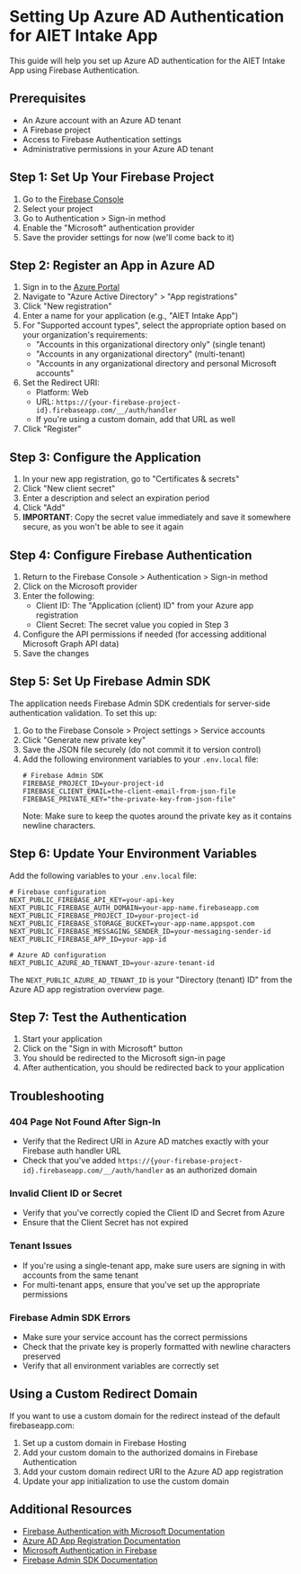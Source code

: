 # Setting Up Azure AD Authentication for AIET Intake App

This guide will help you set up Azure AD authentication for the AIET Intake App using Firebase Authentication.

## Prerequisites

- An Azure account with an Azure AD tenant
- A Firebase project
- Access to Firebase Authentication settings
- Administrative permissions in your Azure AD tenant

## Step 1: Set Up Your Firebase Project

1. Go to the [Firebase Console](https://console.firebase.google.com/)
2. Select your project
3. Go to Authentication > Sign-in method
4. Enable the "Microsoft" authentication provider
5. Save the provider settings for now (we'll come back to it)

## Step 2: Register an App in Azure AD

1. Sign in to the [Azure Portal](https://portal.azure.com/)
2. Navigate to "Azure Active Directory" > "App registrations"
3. Click "New registration"
4. Enter a name for your application (e.g., "AIET Intake App")
5. For "Supported account types", select the appropriate option based on your organization's requirements:
   - "Accounts in this organizational directory only" (single tenant)
   - "Accounts in any organizational directory" (multi-tenant)
   - "Accounts in any organizational directory and personal Microsoft accounts"
6. Set the Redirect URI:
   - Platform: Web
   - URL: `https://{your-firebase-project-id}.firebaseapp.com/__/auth/handler`
   - If you're using a custom domain, add that URL as well
7. Click "Register"

## Step 3: Configure the Application

1. In your new app registration, go to "Certificates & secrets"
2. Click "New client secret"
3. Enter a description and select an expiration period
4. Click "Add"
5. **IMPORTANT**: Copy the secret value immediately and save it somewhere secure, as you won't be able to see it again

## Step 4: Configure Firebase Authentication

1. Return to the Firebase Console > Authentication > Sign-in method
2. Click on the Microsoft provider
3. Enter the following:
   - Client ID: The "Application (client) ID" from your Azure app registration
   - Client Secret: The secret value you copied in Step 3
4. Configure the API permissions if needed (for accessing additional Microsoft Graph API data)
5. Save the changes

## Step 5: Set Up Firebase Admin SDK

The application needs Firebase Admin SDK credentials for server-side authentication validation. To set this up:

1. Go to the Firebase Console > Project settings > Service accounts
2. Click "Generate new private key"
3. Save the JSON file securely (do not commit it to version control)
4. Add the following environment variables to your `.env.local` file:
   ```
   # Firebase Admin SDK
   FIREBASE_PROJECT_ID=your-project-id
   FIREBASE_CLIENT_EMAIL=the-client-email-from-json-file
   FIREBASE_PRIVATE_KEY="the-private-key-from-json-file"
   ```
   Note: Make sure to keep the quotes around the private key as it contains newline characters.

## Step 6: Update Your Environment Variables

Add the following variables to your `.env.local` file:

```
# Firebase configuration
NEXT_PUBLIC_FIREBASE_API_KEY=your-api-key
NEXT_PUBLIC_FIREBASE_AUTH_DOMAIN=your-app-name.firebaseapp.com
NEXT_PUBLIC_FIREBASE_PROJECT_ID=your-project-id
NEXT_PUBLIC_FIREBASE_STORAGE_BUCKET=your-app-name.appspot.com
NEXT_PUBLIC_FIREBASE_MESSAGING_SENDER_ID=your-messaging-sender-id
NEXT_PUBLIC_FIREBASE_APP_ID=your-app-id

# Azure AD configuration
NEXT_PUBLIC_AZURE_AD_TENANT_ID=your-azure-tenant-id
```

The `NEXT_PUBLIC_AZURE_AD_TENANT_ID` is your "Directory (tenant) ID" from the Azure AD app registration overview page.

## Step 7: Test the Authentication

1. Start your application
2. Click on the "Sign in with Microsoft" button
3. You should be redirected to the Microsoft sign-in page
4. After authentication, you should be redirected back to your application

## Troubleshooting

### 404 Page Not Found After Sign-In

- Verify that the Redirect URI in Azure AD matches exactly with your Firebase auth handler URL
- Check that you've added `https://{your-firebase-project-id}.firebaseapp.com/__/auth/handler` as an authorized domain

### Invalid Client ID or Secret

- Verify that you've correctly copied the Client ID and Secret from Azure
- Ensure that the Client Secret has not expired

### Tenant Issues

- If you're using a single-tenant app, make sure users are signing in with accounts from the same tenant
- For multi-tenant apps, ensure that you've set up the appropriate permissions

### Firebase Admin SDK Errors

- Make sure your service account has the correct permissions
- Check that the private key is properly formatted with newline characters preserved
- Verify that all environment variables are correctly set

## Using a Custom Redirect Domain

If you want to use a custom domain for the redirect instead of the default firebaseapp.com:

1. Set up a custom domain in Firebase Hosting
2. Add your custom domain to the authorized domains in Firebase Authentication
3. Add your custom domain redirect URI to the Azure AD app registration
4. Update your app initialization to use the custom domain

## Additional Resources

- [Firebase Authentication with Microsoft Documentation](https://firebase.google.com/docs/auth/web/microsoft-oauth)
- [Azure AD App Registration Documentation](https://docs.microsoft.com/en-us/azure/active-directory/develop/quickstart-register-app)
- [Microsoft Authentication in Firebase](https://firebase.google.com/docs/auth/web/microsoft-oauth)
- [Firebase Admin SDK Documentation](https://firebase.google.com/docs/admin/setup) 